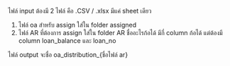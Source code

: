 ไฟล์ input ต้องมี 2 ไฟล์ คือ  .CSV / .xlsx  มีแค่ sheet เดียว
1. ไฟล์ oa สำหรับ assign ใส่ใน folder   assigned
2. ไฟล์ AR ที่ต้องการ assign ใส่ใน folder AR ชื่ออะไรก้อได้ มีกี่ column ก้อได้ แต่ต้องมี column loan_balance และ loan_no

ไฟล์ output จะชื่อ   oa_distribution_{ชื่อไฟล์ ar} 